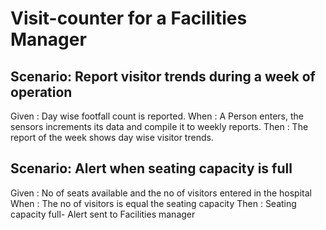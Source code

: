 # Visit-counter for a Facilities Manager

## Scenario: Report visitor trends during a week of operation

  Given : Day wise footfall count is reported.
  When : A Person enters, the sensors increments its data and compile it to weekly reports.
  Then : The report of the week shows day wise visitor trends.

## Scenario: Alert when seating capacity is full

  Given : No of seats available and the no of visitors entered in the hospital 
  When : The no of visitors is equal the seating capacity
  Then : Seating capacity full- Alert sent to Facilities manager
